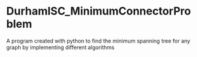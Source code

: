 # DurhamISC_MinimumConnectorProblem
A program created with python to find the minimum spanning tree for any graph by implementing different algorithms
